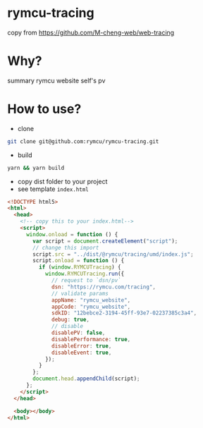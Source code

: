 # rymcu-tracing

copy from https://github.com/M-cheng-web/web-tracing

# Why?

summary rymcu website self's pv


# How to use?

- clone
```bash
git clone git@github.com:rymcu/rymcu-tracing.git
```
- build
```bash
yarn && yarn build
```
- copy dist folder to your project
- see template `index.html` 
```html
<!DOCTYPE html5>
<html>
  <head>
    <!-- copy this to your index.html-->
    <script>
      window.onload = function () {
        var script = document.createElement("script");
        // change this import 
        script.src = "../dist/@rymcu/tracing/umd/index.js";
        script.onload = function () {
          if (window.RYMCUTracing) {
            window.RYMCUTracing.run({
              // request to `dsn/pv`
              dsn: "https://rymcu.com/tracing",
              // validate params
              appName: "rymcu_website",
              appCode: "rymcu_website",
              sdkID: "12bebce2-3194-45ff-93e7-02237385c3a4",
              debug: true,
              // disable
              disablePV: false,
              disablePerformance: true,
              disableError: true,
              disableEvent: true,
            });
          }
        };
        document.head.appendChild(script);
      };
    </script>
  </head>

  <body></body>
</html>

```